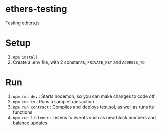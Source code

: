 # ethers-testing
Testing ethers.js 

# Setup
1. `npm install`
2. Create a .env file, with 2 constants, `PRIVATE_KEY` and `ADDRESS_TO`

# Run
1. `npm run dev` : Starts nodemon, so you can make changes to code otf
2. `npm run tx`  : Runs a sample transaction
3. `npm run contract` : Compiles and deploys test.sol, as well as runs its functions
4. `npm run listener` : Listens to events such as new block numbers and balance updates

